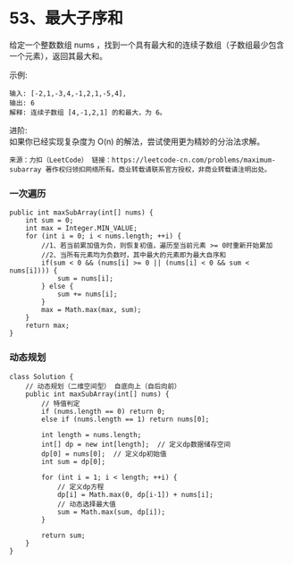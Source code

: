 53、最大子序和
===
给定一个整数数组 nums ，找到一个具有最大和的连续子数组（子数组最少包含一个元素），返回其最大和。<br>

示例:<br>
```
输入: [-2,1,-3,4,-1,2,1,-5,4],
输出: 6
解释: 连续子数组 [4,-1,2,1] 的和最大，为 6。
```
进阶:<br>
如果你已经实现复杂度为 O(n) 的解法，尝试使用更为精妙的分治法求解。<br>

``
来源：力扣（LeetCode）
链接：https://leetcode-cn.com/problems/maximum-subarray
著作权归领扣网络所有。商业转载请联系官方授权，非商业转载请注明出处。
``

### 一次遍历
```
public int maxSubArray(int[] nums) {
	int sum = 0;
	int max = Integer.MIN_VALUE;
	for (int i = 0; i < nums.length; ++i) {
		//1、若当前累加值为负，则恢复初值，遍历至当前元素 >= 0时重新开始累加
		//2、当所有元素均为负数时，其中最大的元素即为最大自序和
		if(sum < 0 && (nums[i] >= 0 || (nums[i] < 0 && sum < nums[i]))) {
			sum = nums[i];
		} else {
			sum += nums[i];
		}
		max = Math.max(max, sum);
	}
	return max;
}
```

### 动态规划
```
class Solution {
    // 动态规划（二维空间型） 自底向上（自后向前）
    public int maxSubArray(int[] nums) {
        // 特值判定
        if (nums.length == 0) return 0;
        else if (nums.length == 1) return nums[0];

        int length = nums.length;
        int[] dp = new int[length];  // 定义dp数据储存空间
        dp[0] = nums[0];  // 定义dp初始值
        int sum = dp[0];

        for (int i = 1; i < length; ++i) {
            // 定义dp方程
            dp[i] = Math.max(0, dp[i-1]) + nums[i];
            // 动态选择最大值
            sum = Math.max(sum, dp[i]);
        }
        
        return sum;
    }
}
```
